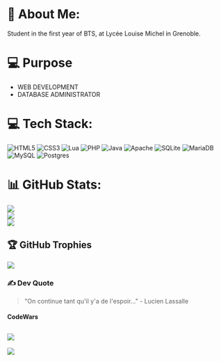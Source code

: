# 💫 About Me:
Student in the first year of BTS, at Lycée Louise Michel in Grenoble.

# 💻 Purpose #
- WEB DEVELOPMENT
- DATABASE ADMINISTRATOR

# 💻 Tech Stack:
![HTML5](https://img.shields.io/badge/html5-%23E34F26.svg?style=for-the-badge&logo=html5&logoColor=white) ![CSS3](https://img.shields.io/badge/css3-%231572B6.svg?style=for-the-badge&logo=css3&logoColor=white) ![Lua](https://img.shields.io/badge/lua-%232C2D72.svg?style=for-the-badge&logo=lua&logoColor=white) ![PHP](https://img.shields.io/badge/php-%23777BB4.svg?style=for-the-badge&logo=php&logoColor=white) ![Java](https://img.shields.io/badge/java-%23ED8B00.svg?style=for-the-badge&logo=java&logoColor=white) ![Apache](https://img.shields.io/badge/apache-%23D42029.svg?style=for-the-badge&logo=apache&logoColor=white) ![SQLite](https://img.shields.io/badge/sqlite-%2307405e.svg?style=for-the-badge&logo=sqlite&logoColor=white) ![MariaDB](https://img.shields.io/badge/MariaDB-003545?style=for-the-badge&logo=mariadb&logoColor=white) ![MySQL](https://img.shields.io/badge/mysql-%2300f.svg?style=for-the-badge&logo=mysql&logoColor=white) ![Postgres](https://img.shields.io/badge/postgres-%23316192.svg?style=for-the-badge&logo=postgresql&logoColor=white) 

# 📊 GitHub Stats:
![](https://github-readme-stats.vercel.app/api?username=LucienLassalle&theme=blue-green&hide_border=false&include_all_commits=true&count_private=true)<br/>
![](https://github-readme-streak-stats.herokuapp.com/?user=LucienLassalle&theme=blue-green&hide_border=false)<br/>
![](https://github-readme-stats.vercel.app/api/top-langs/?username=LucienLassalle&theme=blue-green&hide_border=false&include_all_commits=true&count_private=true&layout=compact)

## 🏆 GitHub Trophies
![](https://github-profile-trophy.vercel.app/?username=LucienLassalle&theme=dracula&no-frame=true&no-bg=false&margin-w=4)

### ✍️ Dev Quote
> "On continue tant qu'il y'a de l'espoir..." - Lucien Lassalle 

#### CodeWars 
![](https://www.codewars.com/users/LucienLassalle/badges/large)<br/>
---
[![](https://visitcount.itsvg.in/api?id=LucienLassalle&icon=7&color=4)](https://visitcount.itsvg.in)

